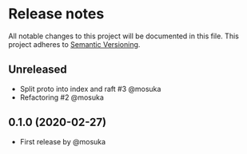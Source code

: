 # Release notes
All notable changes to this project will be documented in this file.
This project adheres to [Semantic Versioning](http://semver.org/).

## Unreleased
- Split proto into index and raft #3 @mosuka
- Refactoring #2 @mosuka

## 0.1.0 (2020-02-27)
- First release by @mosuka
